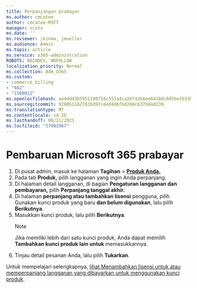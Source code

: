 ```yaml
---
title: Perpanjangan prabayar
ms.author: cmcatee
author: cmcatee-MSFT
manager: scotv
ms.date: ''
ms.reviewer: jkinma, jmueller
ms.audience: Admin
ms.topic: article
ms.service: o365-administration
ROBOTS: NOINDEX, NOFOLLOW
localization_priority: Normal
ms.collection: Adm_O365
ms.custom:
- commerce_billing
- "662"
- "1500012"
ms.openlocfilehash: ae4ddd365951190f58c551a4ca2874268ee64186c605be5b33860dcb864235da
ms.sourcegitcommit: 920051182781bd97ce4d4d6fbd268cb37b84d239
ms.translationtype: MT
ms.contentlocale: id-ID
ms.lasthandoff: 08/11/2021
ms.locfileid: "57901967"
---
```

# <a name="prepaid-microsoft-365-renewal"></a>Pembaruan Microsoft 365 prabayar

1. Di pusat admin, masuk ke halaman **Tagihan** \> **[Produk Anda.](https://go.microsoft.com/fwlink/p/?linkid=842054)**
2. Pada tab **Produk,** pilih langganan yang ingin Anda perpanjang.
3. Di halaman detail langganan, di bagian **Pengaturan langganan dan pembayaran,** pilih **Perpanjang tanggal akhir.**
4. Di halaman **perpanjang atau tambahkan lisensi** pengguna, pilih Gunakan kunci produk yang baru **dan belum digunakan**, lalu pilih **Berikutnya**.
5. Masukkan kunci produk, lalu pilih **Berikutnya**.
    > [!NOTE]
    > Jika memiliki lebih dari satu kunci produk, Anda dapat memilih **Tambahkan kunci produk lain untuk** memasukkannya.
6. Tinjau detail pesanan Anda, lalu pilih **Tukarkan**.

Untuk mempelajari selengkapnya, [lihat Menambahkan lisensi untuk atau memperpanjang langganan yang dibayarkan untuk menggunakan kunci produk](https://docs.microsoft.com/microsoft-365/commerce/licenses/add-licenses-using-product-key).